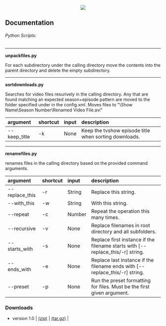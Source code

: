 <p align="center"><img src="http://i.imgur.com/mqWvEv1.png" style="border: 0px;"></p>

## Documentation

###### Python Scripts:

---

**unpackfiles.py**

For each subdirectory under the calling directory move the contents into the parent directory and delete the empty subdirectory.

---

**sortdownloads.py**

Searches for video files resurively in the calling directory. Any that are found matching an expected season+episode pattern are moved to the folder specified under <sortdownloads> in the config.xml. Moves files to "<sortdownloads>\Show Name\Season Number\Renamed Video File.avi" 

| argument     | shortcut | input | description |
|:-------------|:---------|:------|:------------|
| --keep_title  | -k  | None | Keep the tvshow episode title when sorting downloads. |

---

**renamefiles.py**

renames files in the calling directory based on the provided command arguments.

| argument     | shortcut | input | description |
|:-------------|:---------|:------|:------------|
| --replace_this | -r | String | Replace this string. |
| --with_this | -w | String | With this string. | 
| --repeat | -c | Number | Repeat the operation this many times.|
| --recursive | -v | None | Replace filenames in root directory and all subfolders. |
| --starts_with | -s | None | Replace first instance if the filename starts with [--replace_this/-r] string. |
| --ends_with | -e | None | Replace last instance if the filename ends with [--replace_this/-r] string. |
| --preset | -p | None | Run the preset formatting for files. Must be the first given argument. |

### Downloads
 - version 1.0 | [(zip)](https://github.com/admiraltoad/ScotchPy/archive/1.0.zip) | [(tar.gz)](https://github.com/admiraltoad/ScotchPy/archive/1.0.tar.gz) |
